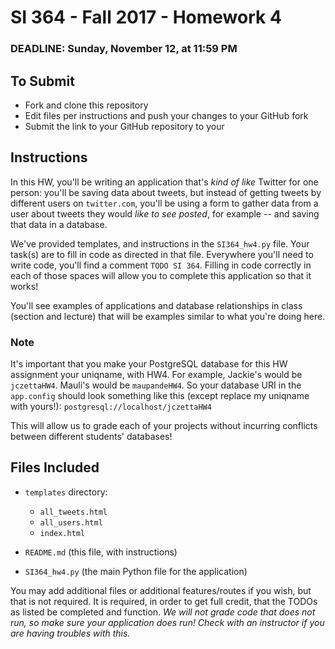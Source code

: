 # SI 364 - Fall 2017 - Homework 4

### DEADLINE: Sunday, November 12, at 11:59 PM

## To Submit

* Fork and clone this repository
* Edit files per instructions and push your changes to your GitHub fork
* Submit the link to your GitHub repository to your

## Instructions

In this HW, you'll be writing an application that's *kind of like* Twitter for one person: you'll be saving data about tweets, but instead of getting tweets by different users on `twitter.com`, you'll be using a form to gather data from a user about tweets they would *like to see posted*, for example -- and saving that data in a database.

We've provided templates, and instructions in the `SI364_hw4.py` file. Your task(s) are to fill in code as directed in that file. Everywhere you'll need to write code, you'll find a comment `TODO SI 364`. Filling in code correctly in each of those spaces will allow you to complete this application so that it works!

You'll see examples of applications and database relationships in class (section and lecture) that will be examples similar to what you're doing here.

### Note

It's important that you make your PostgreSQL database for this HW assignment your uniqname, with HW4. For example, Jackie's would be `jczettaHW4`. Mauli's would be `maupandeHW4`. So your database URI in the `app.config` should look something like this (except replace my uniqname with yours!): `postgresql://localhost/jczettaHW4`

This will allow us to grade each of your projects without incurring conflicts between different students' databases!

## Files Included

* `templates` directory:

    * `all_tweets.html`
    * `all_users.html`
    * `index.html`

* `README.md` (this file, with instructions)
* `SI364_hw4.py` (the main Python file for the application)

You may add additional files or additional features/routes if you wish, but that is not required. It is required, in order to get full credit, that the TODOs as listed be completed and function. *We will not grade code that does not run, so make sure your application does run! Check with an instructor if you are having troubles with this.*
